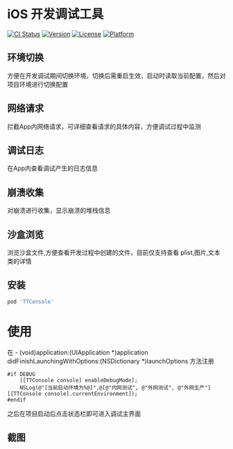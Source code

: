 # iOS 开发调试工具

[![CI Status](https://img.shields.io/travis/icofans/TTConsole.svg?style=flat)](https://travis-ci.org/icofans/TTConsole)
[![Version](https://img.shields.io/cocoapods/v/TTConsole.svg?style=flat)](https://cocoapods.org/pods/TTConsole)
[![License](https://img.shields.io/cocoapods/l/TTConsole.svg?style=flat)](https://cocoapods.org/pods/TTConsole)
[![Platform](https://img.shields.io/cocoapods/p/TTConsole.svg?style=flat)](https://cocoapods.org/pods/TTConsole)

## 环境切换

方便在开发调试期间切换环境，切换后需重启生效，启动时读取当前配置，然后对项目环境进行切换配置

## 网络请求

拦截App内网络请求，可详细查看请求的具体内容，方便调试过程中监测

## 调试日志

在App内查看调试产生的日志信息

## 崩溃收集

对崩溃进行收集，显示崩溃的堆栈信息

## 沙盒浏览

浏览沙盒文件,方便查看开发过程中创建的文件，目前仅支持查看 plist,图片,文本类的详情

## 安装

```ruby
pod 'TTConsole'
```
# 使用

在  - (void)application:(UIApplication *)application didFinishLaunchingWithOptions:(NSDictionary *)launchOptions 方法注册

```objc
#if DEBUG
    [[TTConsole console] enableDebugMode];
    NSLog(@"[当前启动环境为%@]",@[@"内网测试", @"外网测试", @"外网生产"][[TTConsole console].currentEnvironment]);
#endif
```
之后在项目启动后点击状态栏即可进入调试主界面

## 截图
